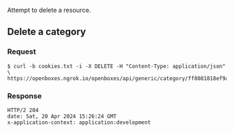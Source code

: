 Attempt to delete a resource.

## Delete a category
### Request
```
$ curl -b cookies.txt -i -X DELETE -H "Content-Type: application/json" \
https://openboxes.ngrok.io/openboxes/api/generic/category/ff8081818ef9ad0f018efc17f2a80001
```
### Response
```
HTTP/2 204 
date: Sat, 20 Apr 2024 15:26:24 GMT
x-application-context: application:development
```
